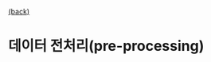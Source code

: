 [(back)](https://github.com/DoranLyong/DL_coding_master/tree/master/Self_tutorial/2_inference/MNIST_classify/1_data_process)
# 데이터 전처리(pre-processing)
